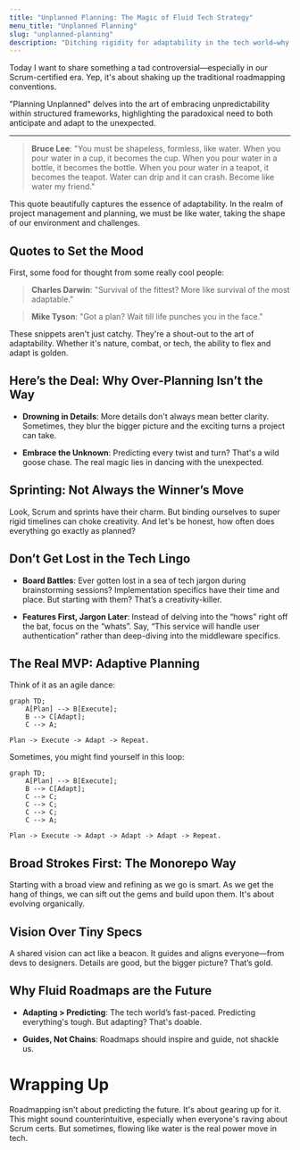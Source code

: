 ```yaml
---
title: "Unplanned Planning: The Magic of Fluid Tech Strategy"
menu_title: "Unplanned Planning"
slug: "unplanned-planning"
description: "Ditching rigidity for adaptability in the tech world—why going with the flow might just be the best game plan."
---
```


Today I want to share something a tad controversial—especially in our Scrum-certified era.
Yep, it's about shaking up the traditional roadmapping conventions.

"Planning Unplanned" delves into the art of embracing unpredictability within structured frameworks, highlighting the paradoxical need to both anticipate and adapt to the unexpected.

---

> **Bruce Lee**: "You must be shapeless, formless, like water. When you pour water in a cup, it becomes the cup. When you pour water in a bottle, it becomes the bottle. When you pour water in a teapot, it becomes the teapot. Water can drip and it can crash. Become like water my friend."

This quote beautifully captures the essence of adaptability.
In the realm of project management and planning, we must be like water, taking the shape of our environment and challenges.

## Quotes to Set the Mood

First, some food for thought from some really cool people:
  
> **Charles Darwin**: "Survival of the fittest? More like survival of the most adaptable."

> **Mike Tyson**: "Got a plan? Wait till life punches you in the face."

These snippets aren't just catchy.
They're a shout-out to the art of adaptability.
Whether it's nature, combat, or tech, the ability to flex and adapt is golden.

## Here’s the Deal: Why Over-Planning Isn’t the Way

- **Drowning in Details**: More details don't always mean better clarity. Sometimes, they blur the bigger picture and the exciting turns a project can take.

- **Embrace the Unknown**: Predicting every twist and turn? That's a wild goose chase. The real magic lies in dancing with the unexpected.

## Sprinting: Not Always the Winner’s Move

Look, Scrum and sprints have their charm. But binding ourselves to super rigid timelines can choke creativity. And let's be honest, how often does everything go exactly as planned?

## Don’t Get Lost in the Tech Lingo

- **Board Battles**: Ever gotten lost in a sea of tech jargon during brainstorming sessions? Implementation specifics have their time and place. But starting with them? That’s a creativity-killer.

- **Features First, Jargon Later**: Instead of delving into the “hows” right off the bat, focus on the “whats”. Say, “This service will handle user authentication” rather than deep-diving into the middleware specifics.

## The Real MVP: Adaptive Planning

Think of it as an agile dance:

```mermaid
graph TD;
    A[Plan] --> B[Execute];
    B --> C[Adapt];
    C --> A;
```

`Plan -> Execute -> Adapt -> Repeat.`

Sometimes, you might find yourself in this loop:

```mermaid
graph TD;
    A[Plan] --> B[Execute];
    B --> C[Adapt];
    C --> C;
    C --> C;
    C --> C;
    C --> A;
```

`Plan -> Execute -> Adapt -> Adapt -> Adapt -> Repeat.`

## Broad Strokes First: The Monorepo Way

Starting with a broad view and refining as we go is smart.
As we get the hang of things, we can sift out the gems and build upon them.
It's about evolving organically.

## Vision Over Tiny Specs

A shared vision can act like a beacon.
It guides and aligns everyone—from devs to designers.
Details are good, but the bigger picture? That’s gold.

## Why Fluid Roadmaps are the Future

- **Adapting > Predicting**: The tech world’s fast-paced. Predicting everything's tough. But adapting? That's doable.

- **Guides, Not Chains**: Roadmaps should inspire and guide, not shackle us.

# Wrapping Up

Roadmapping isn't about predicting the future.
It's about gearing up for it.
This might sound counterintuitive, especially when everyone's raving about Scrum certs.
But sometimes, flowing like water is the real power move in tech.
